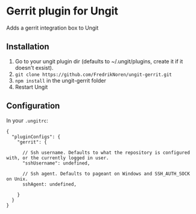 Gerrit plugin for Ungit
=======================
Adds a gerrit integration box to Ungit

Installation
------------
1. Go to your ungit plugin dir (defaults to ~/.ungit/plugins, create it if it doesn't exsist).
2. `git clone https://github.com/FredrikNoren/ungit-gerrit.git`
3. `npm install` in the ungit-gerrit folder
4. Restart Ungit

Configuration
-------------
In your `.ungitrc`:

    {
      "pluginConfigs": {
        "gerrit": {

          // Ssh username. Defaults to what the repository is configured with, or the currently logged in user.
          "sshUsername": undefined,

          // Ssh agent. Defaults to pageant on Windows and SSH_AUTH_SOCK on Unix.
          sshAgent: undefined,

        }
      }
    }
